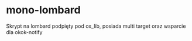 # mono-lombard
Skrypt na lombard podpięty pod ox_lib, posiada multi target oraz wsparcie dla okok-notify
